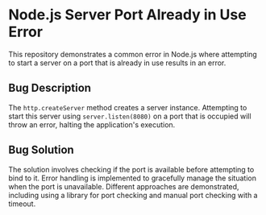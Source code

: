 # Node.js Server Port Already in Use Error

This repository demonstrates a common error in Node.js where attempting to start a server on a port that is already in use results in an error.

## Bug Description

The `http.createServer` method creates a server instance.  Attempting to start this server using `server.listen(8080)` on a port that is occupied will throw an error, halting the application's execution.

## Bug Solution

The solution involves checking if the port is available before attempting to bind to it.  Error handling is implemented to gracefully manage the situation when the port is unavailable.  Different approaches are demonstrated, including using a library for port checking and manual port checking with a timeout.